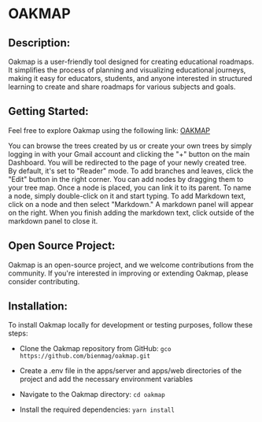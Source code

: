# OAKMAP

## Description:
Oakmap is a user-friendly tool designed for creating educational roadmaps. It simplifies the process of planning and visualizing educational journeys, making it easy for educators, students, and anyone interested in structured learning to create and share roadmaps for various subjects and goals.

## Getting Started:
Feel free to explore Oakmap using the following link: [OAKMAP](https://oakmap.vercel.app/)

You can browse the trees created by us or create your own trees by simply logging in with your Gmail account and clicking the "+" button on the main Dashboard. You will be redirected to the page of your newly created tree. By default, it's set to "Reader" mode. To add branches and leaves, click the "Edit" button in the right corner. You can add nodes by dragging them to your tree map. Once a node is placed, you can link it to its parent. To name a node, simply double-click on it and start typing. To add Markdown text, click on a node and then select "Markdown." A markdown panel will appear on the right. When you finish adding the markdown text, click outside of the markdown panel to close it.


## Open Source Project:
Oakmap is an open-source project, and we welcome contributions from the community. If you're interested in improving or extending Oakmap, please consider contributing. 

## Installation: 
To install Oakmap locally for development or testing purposes, follow these steps:

- Clone the Oakmap repository from GitHub:
``` gco https://github.com/bienmag/oakmap.git ```

- Create a .env file in the apps/server and apps/web directories of the project and add the necessary environment variables
  
- Navigate to the Oakmap directory:
``` cd oakmap ```

- Install the required dependencies:
``` yarn install ``` 


